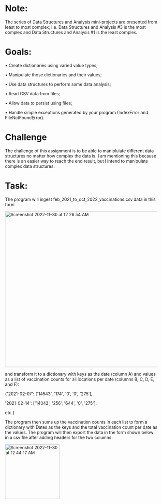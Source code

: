 # Note:
The series of Data Structures and Analysis mini-projects are presented from least to most complex; i.e. Data Structures and Analysis #3 is the most complex and Data Structures and Analysis #1 is the least complex.
# Goals:
• Create dictionaries using varied value types;

• Manipulate those dictionaries and their values;

• Use data structures to perform some data analysis;

• Read CSV data from files;

• Allow data to persist using files;

• Handle simple exceptions generated by your program (IndexError and FileNotFoundError).
# Challenge
The challenge of this assignment is to be able to maniplulate different data structures no matter how complex the data is. I am mentioning this because there is an easier way to reach the end result, but I intend to manipulate complex data structures.

# Task:
The program will ingest feb_2021_to_oct_2022_vaccinations.csv data in this form

<img width="513" alt="Screenshot 2022-11-30 at 12 26 54 AM" src="https://user-images.githubusercontent.com/119257994/204715449-3f0f81ea-3cd4-40f1-8232-cbc83f703029.png">

and transform it to a dictionary with keys as the date (column A) and values as a list of vaccination counts for all locations per date (columns B, C, D, E, and F): 

{'2021-02-07': ['14543', '174', '0', '0', '275'], 

'2021-02-14': ['14042', '256', '644', '0', '275'],

etc.}

The program then sums up the vaccination counts in each list to form a dictionary with Dates as the keys and the total vaccination count per date as the values. The program will then export the data in the form shown below in a csv file after adding headers for the two columns.

<img width="180" alt="Screenshot 2022-11-30 at 12 44 17 AM" src="https://user-images.githubusercontent.com/119257994/204717268-3319f0a4-45c6-48da-8ad7-7e94ace77453.png">
